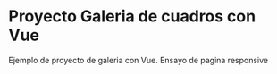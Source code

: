 # Proyecto Galeria de cuadros con Vue

Ejemplo de proyecto de galeria con Vue. 
Ensayo de pagina responsive

